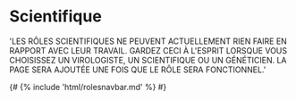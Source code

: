 # Scientifique

'LES RÔLES SCIENTIFIQUES NE PEUVENT ACTUELLEMENT RIEN FAIRE EN RAPPORT AVEC LEUR TRAVAIL. GARDEZ CECI À L'ESPRIT LORSQUE VOUS CHOISISSEZ UN VIROLOGISTE, UN SCIENTIFIQUE OU UN GÉNÉTICIEN. LA PAGE SERA AJOUTÉE UNE FOIS QUE LE RÔLE SERA FONCTIONNEL.'

{# {% include 'html/rolesnavbar.md' %} #}